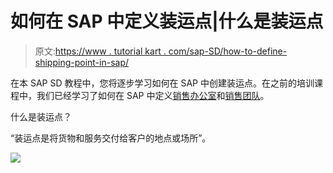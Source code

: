 # 如何在 SAP 中定义装运点|什么是装运点

> 原文:[https://www . tutorial kart . com/sap-SD/how-to-define-shipping-point-in-sap/](https://www.tutorialkart.com/sap-sd/how-to-define-shipping-point-in-sap/)

在本 SAP SD 教程中，您将逐步学习如何在 SAP 中创建装运点。在之前的培训课程中，我们已经学习了如何在 SAP 中定义[销售办公室](https://www.tutorialkart.com/sap-sd/how-to-maintain-sales-office-in-sap/)和[销售团队](https://www.tutorialkart.com/sap-sd/how-to-define-sales-group-in-sap/)。

什么是装运点？

“装运点是将货物和服务交付给客户的地点或场所”。

[![](../Images/925da31b32d6bc3827932f6c8afb11bb.png)](https://www.tutorialkart.com/)